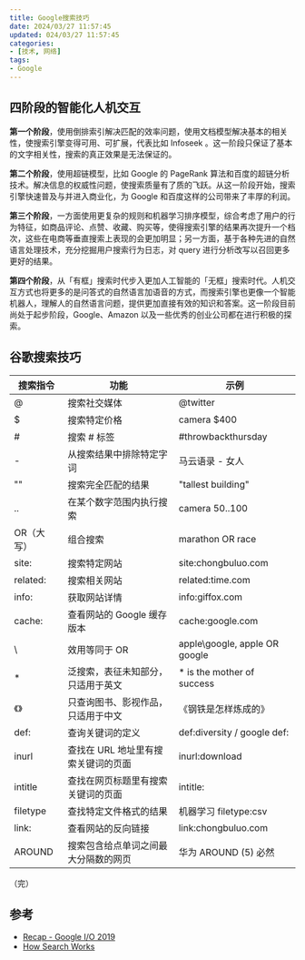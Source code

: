```yaml
---
title: Google搜索技巧
date: 2024/03/27 11:57:45
updated: 024/03/27 11:57:45
categories:
- [技术, 网络]
tags:
- Google
---
```


## 四阶段的智能化人机交互
**第一个阶段**，使用倒排索引解决匹配的效率问题，使用文档模型解决基本的相关性，使搜索引擎变得可用、可扩展，代表比如 Infoseek 。这一阶段只保证了基本的文字相关性，搜索的真正效果是无法保证的。

**第二个阶段**，使用超链模型，比如 Google 的 PageRank 算法和百度的超链分析技术。解决信息的权威性问题，使搜索质量有了质的飞跃。从这一阶段开始，搜索引擎快速普及与并进入商业化，为 Google 和百度这样的公司带来了丰厚的利润。

**第三个阶段**，一方面使用更复杂的规则和机器学习排序模型，综合考虑了用户的行为特征，如商品评论、点赞、收藏、购买等，使得搜索引擎的结果再次提升一个档次，这些在电商等垂直搜索上表现的会更加明显；另一方面，基于各种先进的自然语言处理技术，充分挖掘用户搜索行为日志，对 query 进行分析改写以召回更多更好的结果。

**第四个阶段**，从「有框」搜索时代步入更加人工智能的「无框」搜索时代。人机交互方式也将更多的是问答式的自然语言加语音的方式，而搜索引擎也更像一个智能机器人，理解人的自然语言问题，提供更加直接有效的知识和答案。这一阶段目前尚处于起步阶段，Google、Amazon 以及一些优秀的创业公司都在进行积极的探索。



## 谷歌搜索技巧

| 搜索指令   | 功能                       | 示例                |
| ---------- | -------------------------- | ------------------- |
| @          | 搜索社交媒体               | @twitter            |
| $          | 搜索特定价格               | camera $400         |
| #          | 搜索 # 标签                | #throwbackthursday  |
| -          | 从搜索结果中排除特定字词   | 马云语录 - 女人     |
| ""         | 搜索完全匹配的结果         | "tallest building"  |
| ..         | 在某个数字范围内执行搜索   | camera $50..$100    |
| OR（大写） | 组合搜索                   | marathon OR race    |
| site:      | 搜索特定网站               | site:chongbuluo.com |
| related:   | 搜索相关网站               | related:time.com    |
| info:      | 获取网站详情               | info:giffox.com     |
| cache:     | 查看网站的 Google 缓存版本 | cache:google.com    |
| \        | 效用等同于 OR                        | apple\google, apple OR google |
| *        | 泛搜索，表征未知部分，只适用于英文   | * is the mother of success    |
| 《》     | 只查询图书、影视作品，只适用于中文   | 《钢铁是怎样炼成的》          |
| def:     | 查询关键词的定义                     | def:diversity / google def:   |
| inurl    | 查找在 URL 地址里有搜索关键词的页面  | inurl:download                |
| intitle  | 查找在网页标题里有搜索关键词的页面   | intitle:                      |
| filetype | 查找特定文件格式的结果               | 机器学习 filetype:csv         |
| link:    | 查看网站的反向链接                   | link:chongbuluo.com           |
| AROUND   | 搜索包含给点单词之间最大分隔数的网页 | 华为 AROUND (5) 必然          |




（完）


## 参考

- [Recap - Google I/O 2019](https://events.google.com/io/recap/)
- [How Search Works](https://youtu.be/BNHR6IQJGZs)